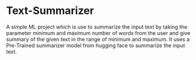 # Text-Summarizer
A simple ML project which is use to summarize the input text by taking the parameter minimum and maximum number of words from the user and give summary of the given text in the range of minimum and maximum. It uses a Pre-Trained summarizer model from hugging face to summarize the input text.
